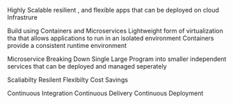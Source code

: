 Highly Scalable resilient , and flexible apps that can be deployed on cloud Infrastrure


Build using Containers and Microservices
Lightweight form of virtualization tha that allows applications to run in an isolated environment
Containers provide a consistent runtime environment


Microservice
Breaking Down Single Large Program into smaller independent
services that can be deployed and managed seperately



Scaliabilty
Resilent
Flexibilty
Cost Savings


Continuous Integration
Continuous Delivery
Continuous Deployment
